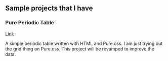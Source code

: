 ## Sample projects that I have

### Pure Periodic Table
[Link](https://martianworm17.github.io/pure-periodic-table/)

A simple periodic table written with HTML and Pure.css. I am just trying out the grid thing on Pure.css. This project will be revamped to improve the data.

